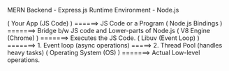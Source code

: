 MERN
Backend - Express.js
Runtime Environment - Node.js

<!-- 1. JavaScript on both Client and Server. -->
<!-- 2. Non-blocking I/O Model. -->
<!-- 3. Huge Ecosystem (NPM) -->
<!-- 4. Fast Execution with V8 Engine -->

<!-- Interactive Node with REPL -->

<!-- REPL stands for Read-Eval-Print-Loop -->
<!-- 1. Quick Experimentation -->
<!-- 2. Debugging Snippets -->
<!-- 3. Learning JavaScript/Node.js Features -->
<!-- 4. Testing small code pieces before adding to files -->




<!-- Node.js Architecture -->

( Your App (JS Code) ) ======> JS Code or a Program
( Node.js Bindings ) =======> Bridge b/w JS code and Lower-parts of Node.js
( V8 Engine (Chrome) ) =======> Executes the JS Code.
( Libuv (Event Loop) ) =======> 1. Event loop (async operations)
=====> 2. Thread Pool (handles heavy tasks)
( Operating System (OS) ) =======> Actual Low-level operations.

